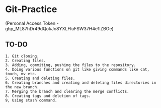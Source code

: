 # Git-Practice

(Personal Access Token - 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)

## TO-DO

	1. Git cloning.
	2. Creating files.
	3. Adding, commiting, pushing the files to the repository.
	4. Doing various functions on git like giving commands like cat, touch, mv etc.
	5. Creating and deleting files.
	6. Creating branches and creating and deleting files directories in the new branch.
	7. Merging the branch and clearing the merge conflicts.
	8. Creating tags and deletion of tags.
	9, Using stash command.
	
## 







